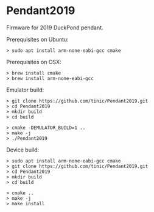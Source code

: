 # Pendant2019

Firmware for 2019 DuckPond pendant.

Prerequisites on Ubuntu:

```
> sudo apt install arm-none-eabi-gcc cmake
```

Prerequisites on OSX:

```
> brew install cmake
> brew install arm-none-eabi-gcc
```

Emulator build:

```
> git clone https://github.com/tinic/Pendant2019.git
> cd Pendant2019
> mkdir build
> cd build

> cmake -DEMULATOR_BUILD=1 ..
> make -j
> ./Pendant2019
```

Device build:

```
> sudo apt install arm-none-eabi-gcc cmake
> git clone https://github.com/tinic/Pendant2019.git
> cd Pendant2019
> mkdir build
> cd build

> cmake ..
> make -j
> make install
```
